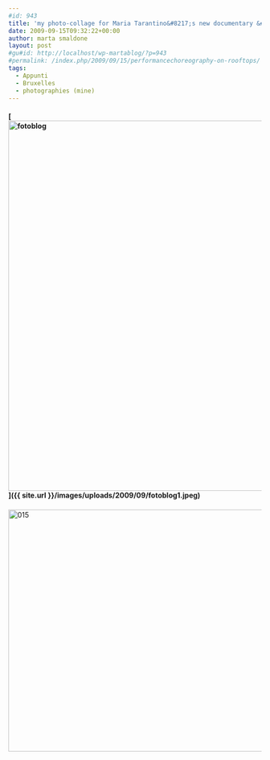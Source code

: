 ```yaml
---
#id: 943
title: 'my photo-collage for Maria Tarantino&#8217;s new documentary &#8216;Our City&#8217;'
date: 2009-09-15T09:32:22+00:00
author: marta smaldone
layout: post
#gu#id: http://localhost/wp-martablog/?p=943
#permalink: /index.php/2009/09/15/performancechoreography-on-rooftops/
tags:
  - Appunti
  - Bruxelles
  - photographies (mine)
---
```

#### [<img class="aligncenter wp-image-1751 size-full" title="fotoblog" src="{{ site.url }}/images/uploads/2009/09/fotoblog1.jpeg" alt="fotoblog" width="1904" height="736" srcset="{{ site.url }}/images/uploads/2009/09/fotoblog1.jpeg 1904w, {{ site.url }}/images/uploads/2009/09/fotoblog1-300x116.jpeg 300w, {{ site.url }}/images/uploads/2009/09/fotoblog1-768x297.jpeg 768w, {{ site.url }}/images/uploads/2009/09/fotoblog1-1024x396.jpeg 1024w, {{ site.url }}/images/uploads/2009/09/fotoblog1-1200x464.jpeg 1200w" sizes="(max-width: 1904px) 100vw, 1904px" />]({{ site.url }}/images/uploads/2009/09/fotoblog1.jpeg)

#### 

<img class="aligncenter wp-image-2241" title="015" src="{{ site.url }}/images/uploads/2009/09/015.jpg" width="680" height="481" srcset="{{ site.url }}/images/uploads/2009/09/015.jpg 850w, {{ site.url }}/images/uploads/2009/09/015-300x212.jpg 300w, {{ site.url }}/images/uploads/2009/09/015-768x543.jpg 768w" sizes="(max-width: 680px) 100vw, 680px" />